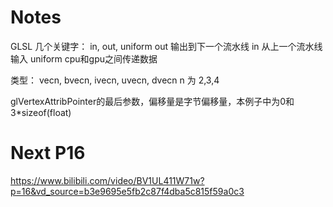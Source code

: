 # Notes

GLSL 几个关键字： in, out, uniform
out 输出到下一个流水线
in 从上一个流水线输入
uniform cpu和gpu之间传递数据

类型：
vecn, bvecn, ivecn, uvecn, dvecn
n 为 2,3,4



glVertexAttribPointer的最后参数，偏移量是字节偏移量，本例子中为0和3*sizeof(float)

# Next P16 
https://www.bilibili.com/video/BV1UL411W71w?p=16&vd_source=b3e9695e5fb2c87f4dba5c815f59a0c3